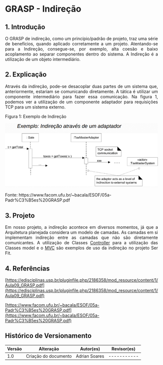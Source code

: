 # GRASP - Indireção

## 1. Introdução

O GRASP de indireção, como um princípio/padrão de projeto, traz uma série de benefícios, quando aplicado corretamente a um projeto. Atentando-se para a Indireção, consegue-se, por exemplo, alta coesão e baixo acoplamento ao separar componentes dentro do sistema. A Indireção é a utilização de um objeto intermediário.

## 2. Explicação

Através da indireção, pode-se desacoplar duas partes de um sistema que, anteriormente, estariam se comunicando diretamente. A tática é utilizar um componente intermediário para fazer essa comunicação. Na figura 1, podemos ver a utilização de um componente adaptador para requisições TCP para um sistema externo.

<caption>Figura 1: Exemplo de Indireção</caption>

![ex_grasp_criador](../../assets/grasp/indirecao/indirection_ex.png)

<caption>Fonte: https://www.facom.ufu.br/~bacala/ESOF/05a-Padr%C3%B5es%20GRASP.pdf</caption>

## 3. Projeto

Em nosso projeto, a indireção acontece em diversos momentos, já que a Arquitetura planejada considera um modelo de camadas. As camadas em si implementam indireção entre as camadas que não são diretamente comunicantes. A utilização de Classes [Controller](#) para a utilização das Classes model e o [MVC](#) são exemplos de uso da indireção no projeto Ser Fit.

## 4. Referências

  [https://edisciplinas.usp.br/pluginfile.php/2186358/mod_resource/content/1/Aula09_GRASP.pdf](https://edisciplinas.usp.br/pluginfile.php/2186358/mod_resource/content/1/Aula09_GRASP.pdf)

  [https://www.facom.ufu.br/~bacala/ESOF/05a-Padr%C3%B5es%20GRASP.pdf](https://www.facom.ufu.br/~bacala/ESOF/05a-Padr%C3%B5es%20GRASP.pdf)

## Histórico de Versionamento

| Versão | Alteração            | Autor(es)       | Revisor(es) |
| ------ | -------------------- | --------------- | ----------- |
| 1.0    | Criação do documento | Adrian Soares   | ----------- |

<style>
    p, caption {
        text-align: justify;
    }
</style>
